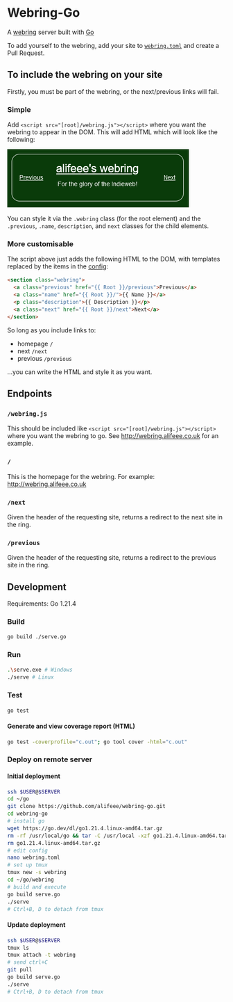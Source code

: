 # Webring-Go

A [webring] server built with [Go]

[webring]: https://indieweb.org/webring
[Go]: https://go.dev/

To add yourself to the webring, add your site to [`webring.toml`](./webring.toml) and create a Pull Request.

## To include the webring on your site

Firstly, you must be part of the webring, or the next/previous links will fail.

### Simple

Add `<script src="[root]/webring.js"></script>` where you want the webring to appear in the DOM. This will add HTML which will look like the following:

![Screenshot of example webring](images/webring.png)

You can style it via the `.webring` class (for the root element) and the `.previous`, `.name`, `description`, and `next` classes for the child elements.

### More customisable

The script above just adds the following HTML to the DOM, with templates replaced by the items in the [config](./webring.toml):

```html
<section class="webring">
  <a class="previous" href="{{ Root }}/previous">Previous</a>
  <a class="name" href="{{ Root }}/">{{ Name }}</a>
  <p class="description">{{ Description }}</p>
  <a class="next" href="{{ Root }}/next">Next</a>
</section>
```

So long as you include links to:

- homepage `/`
- next `/next`
- previous `/previous`

...you can write the HTML and style it as you want.

## Endpoints

### `/webring.js`

This should be included like `<script src="[root]/webring.js"></script>` where you want the webring to go. See <http://webring.alifeee.co.uk> for an example.

### `/`

This is the homepage for the webring. For example: <http://webring.alifeee.co.uk>

### `/next`

Given the header of the requesting site, returns a redirect to the next site in the ring.

### `/previous`

Given the header of the requesting site, returns a redirect to the previous site in the ring.

## Development

Requirements: Go 1.21.4

### Build

```bash
go build ./serve.go
```

### Run

```bash
.\serve.exe # Windows
./serve # Linux
```

### Test

```bash
go test
```

#### Generate and view coverage report (HTML)

```bash
go test -coverprofile="c.out"; go tool cover -html="c.out"
```

### Deploy on remote server

#### Initial deployment

```bash
ssh $USER@$SERVER
cd ~/go
git clone https://github.com/alifeee/webring-go.git
cd webring-go
# install go
wget https://go.dev/dl/go1.21.4.linux-amd64.tar.gz
rm -rf /usr/local/go && tar -C /usr/local -xzf go1.21.4.linux-amd64.tar.gz
rm go1.21.4.linux-amd64.tar.gz
# edit config
nano webring.toml
# set up tmux
tmux new -s webring
cd ~/go/webring
# build and execute
go build serve.go
./serve
# Ctrl+B, D to detach from tmux
```

#### Update deployment

```bash
ssh $USER@$SERVER
tmux ls
tmux attach -t webring
# send ctrl+C
git pull
go build serve.go
./serve
# Ctrl+B, D to detach from tmux
```
